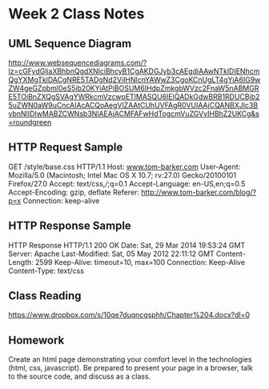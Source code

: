 # Week 2 Class Notes

## UML Sequence Diagram
http://www.websequencediagrams.com/?lz=cGFydGljaXBhbnQgdXNlciBhcyB1CgAKDGJyb3cAEgdiAAwNTklDIENhcmQgYXMgTklDACgNRE5TADgNd2ViIHNlcnYAWwZ3CgoKCnUgLT4gYiA6IG9wZW4geGZpbml0eS5jb20KYiAtPiBOSUM6IHdpZmkgbWVzc2FnaW5nABMGRE5TOiBnZXQgSVAgYWRkcmVzcwpETlMASQU6IElQADkGdwBRB1RDUCBjb25uZWN0aW9uCncAIAcACQoAegVlZAAtCUhUVFAgR0VUIAAjCQANBXJlc3BvbnNlIDIwMABZCWNsb3NlAEAjACMFAFwHdTogcmVuZGVyIHBhZ2UKCg&s=roundgreen


## HTTP Request Sample

GET /style/base.css HTTP/1.1 
Host: www.tom-barker.com 
User-Agent:  Mozilla/5.0  (Macintosh;  Intel  Mac  OS  X  10.7;  rv:27.0)  Gecko/20100101 Firefox/27.0 Accept: text/css,*/*;q=0.1 Accept-Language: en-US,en;q=0.5 
Accept-Encoding: gzip, deflate 
Referer: http://www.tom-barker.com/blog/?p=x 
Connection: keep-alive


## HTTP Response Sample

HTTP Response HTTP/1.1 200 OK 
Date: Sat, 29 Mar 2014 19:53:24 GMT 
Server: Apache 
Last-Modified: Sat, 05 May 2012 22:11:12 GMT 
Content-Length: 2599 
Keep-Alive: timeout=10, max=100 
Connection: Keep-Alive 
Content-Type: text/css



## Class Reading
https://www.dropbox.com/s/10qe7duqncqsphh/Chapter%204.docx?dl=0


## Homework
Create an html page demonstrating your comfort level in the technologies (html, css, javascript).  Be prepared to present your page in a browser, talk to the source code, and discuss as a class.


